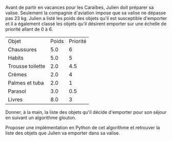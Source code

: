 Avant de partir en vacances pour les Caraïbes, Julien doit préparer sa valise. Seulement la compagnie d'aviation impose que sa valise ne dépasse pas 23 kg.
Julien a listé les poids des objets qu'il est susceptible d'emporter et il a également classé les objets qu'il désirent emporter sur une échelle de priorité allant de 0 à 6.

<table>
<tr><td>Objet</td><td>Poids</td><td>Priorité</td></tr>
<tr><td>Chaussures</td><td>5.0</td><td>6</td></tr>
<tr><td>Habits</td><td>5.0</td><td>5</td></tr>
<tr><td>Trousse toilette</td><td>2.0</td><td>4.5</td></tr>
<tr><td>Crèmes</td><td>2.0</td><td>4</td></tr>
<tr><td>Palmes et tuba</td><td>2.0</td><td>1</td></tr>
<tr><td>Parasol</td><td>3.0</td><td>0.5</td></tr>
<tr><td>Livres</td><td>8.0</td><td>3</td></tr>
</table>

Donner, à la main, la liste des objets qu'il décide d'emporter pour son séjour en suivant un algorithme glouton.

Proposer une implémentation en Python de cet algorithme et retrouver la liste des objets que Julien va emporter dans sa valise.